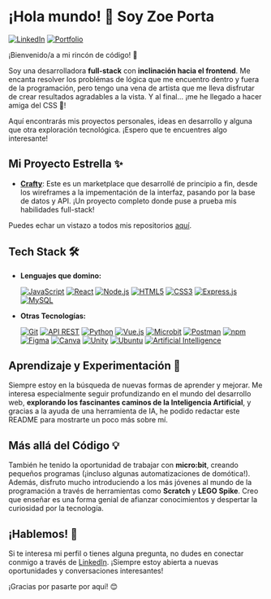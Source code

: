# ¡Hola mundo! 👋 Soy Zoe Porta

[![LinkedIn](https://img.shields.io/badge/LinkedIn-%230077B5.svg?style=for-the-badge&logo=linkedin&logoColor=white)](https://www.linkedin.com/in/zoeporta/)
[![Portfolio](https://img.shields.io/badge/Portfolio-%23000000.svg?style=for-the-badge&logoColor=%23fff&labelColor=%23000&link=https%3A%2F%2Fzoecodes.me%2F%23%2F)](https://zoecodes.me/#/)

¡Bienvenido/a a mi rincón de código! 🚀

Soy una desarrolladora **full-stack** con **inclinación hacia el frontend**. Me encanta resolver los problémas de lógica que me encuentro dentro y fuera de la programación, pero tengo una vena de artista que me lleva disfrutar de crear resultados agradables a la vista. Y al final... ¡me he llegado a hacer amiga del CSS 🤭!

Aquí encontrarás mis proyectos personales, ideas en desarrollo y alguna que otra exploración tecnológica. ¡Espero que te encuentres algo interesante!

## Mi Proyecto Estrella ✨

*   [**Crafty**](https://github.com/ZoePorta/Crafty): Este es un marketplace que desarrollé de principio a fin, desde los wireframes a la impementación de la interfaz, pasando por la base de datos y API. ¡Un proyecto completo donde puse a prueba mis habilidades full-stack!

Puedes echar un vistazo a todos mis repositorios [aquí](https://github.com/ZoePorta?tab=repositories).

## Tech Stack 🛠️



*   **Lenguajes que domino:**

    [![JavaScript](https://img.shields.io/badge/JavaScript-%23F7DF1E.svg?style=for-the-badge&logo=javascript&logoColor=black)](https://www.javascript.com/)
    [![React](https://img.shields.io/badge/React-%2320232a.svg?style=for-the-badge&logo=react&logoColor=%2361DAFB)](https://react.dev/)
    [![Node.js](https://img.shields.io/badge/Node.js-%23339933.svg?style=for-the-badge&logo=nodedotjs&logoColor=white)](https://nodejs.org/en/)
    [![HTML5](https://img.shields.io/badge/HTML5-%23E34F26.svg?style=for-the-badge&logo=html5&logoColor=white)](https://www.w3.org/html/)
    [![CSS3](https://img.shields.io/badge/CSS3-%231572B6.svg?style=for-the-badge&logo=css3&logoColor=white)](https://www.w3.org/Style/CSS/current-work)
    [![Express.js](https://img.shields.io/badge/Express.js-%23000000.svg?style=for-the-badge&logo=express&logoColor=%23FFF)](https://expressjs.com/)
    [![MySQL](https://img.shields.io/badge/MySQL-%23005C84.svg?style=for-the-badge&logo=mysql&logoColor=white)](https://www.mysql.com/)

*   **Otras Tecnologías:**

     [![Git](https://img.shields.io/badge/Git-%23F05032.svg?style=for-the-badge&logo=git&logoColor=white)](https://git-scm.com/)
    [![API REST](https://img.shields.io/badge/API--REST-%23EA7A0C?style=for-the-badge&logoColor=white&labelColor=%231E1F29)](https://en.wikipedia.org/wiki/Representational_state_transfer)
    [![Python](https://img.shields.io/badge/Python-%233776AB.svg?style=for-the-badge&logo=python&logoColor=white)](https://www.python.org/)
    [![Vue.js](https://img.shields.io/badge/Vue.js-%2342b883.svg?style=for-the-badge&logo=vue.js&logoColor=white)](https://vuejs.org/)
    [![Microbit](https://img.shields.io/badge/Microbit-000000?style=for-the-badge&logo=microbit&logoColor=white)](https://microbit.org/)
    [![Postman](https://img.shields.io/badge/Postman-%23FF6C37.svg?style=for-the-badge&logo=postman&logoColor=white)](https://www.postman.com/)
    [![npm](https://img.shields.io/badge/NPM-%23CB3837.svg?style=for-the-badge&logo=npm&logoColor=white)](https://www.npmjs.com/)
    [![Figma](https://img.shields.io/badge/Figma-%23F24E1E.svg?style=for-the-badge&logo=figma&logoColor=white)](https://www.figma.com/)
    [![Canva](https://img.shields.io/badge/Canva-%2300C4CC.svg?style=for-the-badge&logo=Canva&logoColor=white)](https://www.canva.com/)
    [![Unity](https://img.shields.io/badge/Unity-%23222c37.svg?style=for-the-badge&logo=unity&logoColor=white)](https://unity.com/)
    [![Ubuntu](https://img.shields.io/badge/Ubuntu-%23E95420.svg?style=for-the-badge&logo=ubuntu&logoColor=white)](https://ubuntu.com/)
    [![Artificial Intelligence](https://img.shields.io/badge/Artificial_Intelligence-%23000000.svg?style=for-the-badge&logo=openai&logoColor=white)](https://openai.com/)


   


## Aprendizaje y Experimentación 🧪

Siempre estoy en la búsqueda de nuevas formas de aprender y mejorar. Me interesa especialmente seguir profundizando en el mundo del desarrollo web, **explorando los fascinantes caminos de la Inteligencia Artificial**, y gracias a la ayuda de una herramienta de IA, he podido redactar este README para mostrarte un poco más sobre mí.

## Más allá del Código 💡

También he tenido la oportunidad de trabajar con **micro:bit**, creando pequeños programas (¡incluso algunas automatizaciones de domótica!). Además, disfruto mucho introduciendo a los más jóvenes al mundo de la programación a través de herramientas como **Scratch** y **LEGO Spike**. Creo que enseñar es una forma genial de afianzar conocimientos y despertar la curiosidad por la tecnología.

## ¡Hablemos! 💬

Si te interesa mi perfil o tienes alguna pregunta, no dudes en conectar conmigo a través de [LinkedIn](https://www.linkedin.com/in/zoeporta/). ¡Siempre estoy abierta a nuevas oportunidades y conversaciones interesantes!

¡Gracias por pasarte por aquí! 😊

<!--
**ZoePorta/ZoePorta** is a ✨ _special_ ✨ repository because its `README.md` (this file) appears on your GitHub profile.

Here are some ideas to get you started:

- 🔭 I’m currently working on ...
- 🌱 I’m currently learning ...
- 👯 I’m looking to collaborate on ...
- 🤔 I’m looking for help with ...
- 💬 Ask me about ...
- 📫 How to reach me: ...
- 😄 Pronouns: ...
- ⚡ Fun fact: ...
-->
